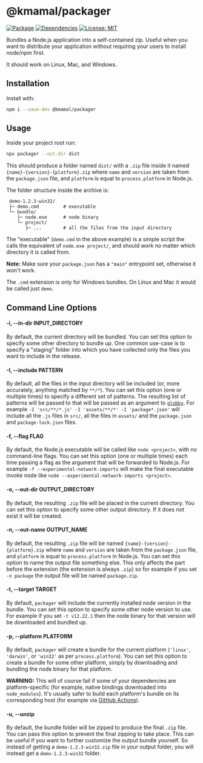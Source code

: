 # @kmamal/packager

[![Package](https://img.shields.io/npm/v/%2540kmamal%252Fpackager)](https://www.npmjs.com/package/@kmamal/packager)
[![Dependencies](https://img.shields.io/librariesio/release/npm/@kmamal/packager)](https://libraries.io/npm/@kmamal%2Fpackager)
[![License: MIT](https://img.shields.io/badge/License-MIT-yellow.svg)](https://opensource.org/licenses/MIT)

Bundles a Node.js application into a self-contained zip.
Useful when you want to distribute your application without requiring your users to install node/npm first.

It should work on Linux, Mac, and Windows.


## Installation

Install with:

```bash
npm i --save-dev @kmamal/packager
```


## Usage

Inside your project root run:

```bash
npx packager --out-dir dist
```

This should produce a folder named `dist/` with a `.zip` file inside it named `{name}-{version}-{platform}.zip` where `name` and `version` are taken from the `package.json` file, and `platform` is equal to `process.platform` in Node.js.

The folder structure inside the archive is:

```
 demo-1.2.3-win32/
 ├─ demo.cmd         # executable
 └─ bundle/
    ├─ node.exe      # node binary
    └─ project/
       ├─ ...        # all the files from the input directory
```

The "executable" (`demo.cmd` in the above example) is a simple script the calls the equivalent of `node.exe project/`, and should work no matter which directory it is called from.

**Note:** Make sure your `package.json` has a `"main"` entrypoint set, otherwise it won't work.

The `.cmd` extension is only for Windows bundles. On Linux and Mac it would be called just `demo`.


## Command Line Options

#### -i, --in-dir INPUT_DIRECTORY

By default, the current directory will be bundled.
You can set this option to specify some other directory to bundle up.
One common use-case is to specify a "staging" folder into which you have collected only the files you want to include in the release.

#### -I, --include PATTERN

By default, all the files in the input directory will be included (or, more accurately, anything matched by `**/*`).
You can set this option (one or multiple times) to specify a different set of patterns.
The resulting list of patterns will be passed to that will be passed as an argument to [`globby`](https://www.npmjs.com/package/globby).
For example `-I 'src/**/*.js' -I 'assets/**/*' -I 'package*.json'` will include all the `.js` files in `src/`, all the files in `assets/` and the `package.json` and `package-lock.json` files.

#### -f, --flag FLAG

By default, the Node.js executable will be called like `node <project>`, with no command-line flags.
You can set this option (one or multiple times) each time passing a flag as the argument that will be forwarded to Node.js.
For example `-f --experimental-network-imports` will make the final executable invoke node like `node --experimental-network-imports <project>`.

#### -o, --out-dir OUTPUT_DIRECTORY

By default, the resulting `.zip` file will be placed in the current directory. You can set this option to specify some other output directory. If it does not exist it will be created.

#### -n, --out-name OUTPUT_NAME

By default, the resulting `.zip` file will be named `{name}-{version}-{platform}.zip` where `name` and `version` are taken from the `package.json` file, and `platform` is equal to `process.platform` in Node.js. You can set this option to name the output file something else. This only affects the part before the extension (the extension is always `.zip`) so for example if you set `-n package` the output file will be named `package.zip`.

#### -t, --target TARGET

By default, `packager` will include the currently installed node version in the bundle. You can set this option to specify some other node version to use. For example if you set `-t v12.22.1` then the node binary for that version will be downloaded and bundled up.

#### -p, --platform PLATFORM

By default, `packager` will create a bundle for the current platform (`'linux'`, `'darwin'`, or `'win32'` as per `process.platform`).
You can set this option to create a bundle for some other platform, simply by downloading and bundling the node binary for that platform.

**WARNING:** This will of course fail if some of your dependencies are platform-specific (for example, native bindings downloaded into `node_modules`).
It's usually safer to build each platform's bundle on its corresponding host (for example via [GitHub Actions](https://docs.github.com/en/actions/reference/workflow-syntax-for-github-actions#example-running-with-more-than-one-operating-system)).

#### -u, --unzip

By default, the bundle folder will be zipped to produce the final `.zip` file.
You can pass this option to prevent the final zipping to take place.
This can be useful if you want to further customize the output bundle yourself.
So instead of getting a `demo-1.2.3-win32.zip` file in your output folder, you will instead get a `demo-1.2.3-win32` folder.
